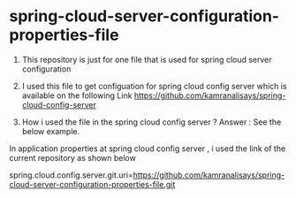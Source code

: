 # spring-cloud-server-configuration-properties-file


1) This repository is just for one file that is used for spring cloud server configuration 

2) I used this file  to get configuation for spring cloud config server which is available on the following Link
https://github.com/kamranalisays/spring-cloud-config-server



2) How i used the file in the spring cloud config server ?
Answer : See the below example.

In application properties at spring cloud config server , i used the link of the current repository as shown below


spring.cloud.config.server.git.uri=https://github.com/kamranalisays/spring-cloud-server-configuration-properties-file.git


